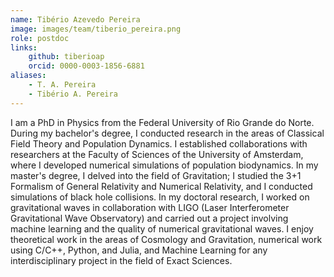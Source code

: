 ```yaml
---
name: Tibério Azevedo Pereira
image: images/team/tiberio_pereira.png
role: postdoc
links:
    github: tiberioap
    orcid: 0000-0003-1856-6881
aliases:
    - T. A. Pereira
    - Tibério A. Pereira
---
```


I am a PhD in Physics from the Federal University of Rio Grande do Norte. During my bachelor's degree, I conducted research in the areas of Classical Field Theory and Population Dynamics. I established collaborations with researchers at the Faculty of Sciences of the University of Amsterdam, where I developed numerical simulations of population biodynamics. In my master's degree, I delved into the field of Gravitation; I studied the 3+1 Formalism of General Relativity and Numerical Relativity, and I conducted simulations of black hole collisions. In my doctoral research, I worked on gravitational waves in collaboration with LIGO (Laser Interferometer Gravitational Wave Observatory) and carried out a project involving machine learning and the quality of numerical gravitational waves. I enjoy theoretical work in the areas of Cosmology and Gravitation, numerical work using C/C++, Python, and Julia, and Machine Learning for any interdisciplinary project in the field of Exact Sciences.
